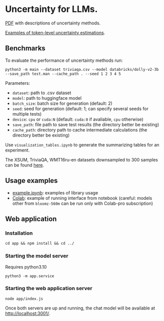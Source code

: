 # Uncertainty for LLMs.

[PDF](https://www.overleaf.com/1371261441kstvywbbsnnj) with descriptions of uncertainty methods.

[Examples of token-level uncertainty estimations](https://drive.google.com/drive/folders/1hHdr_dfAqzp0rkvezxsspZzXDuLQY4IY?usp=sharing).

## Benchmarks

To evaluate the performance of uncertainty methods run: 

```
python3 -m main --dataset triviaqa.csv --model databricks/dolly-v2-3b --save_path test.man --cache_path . --seed 1 2 3 4 5
```

Parameters:

* `dataset`: path to .csv dataset
* `model`: path to huggingface model
* `batch_size`: batch size for generation (default: 2)
* `seed`: seed for generation (default: 1; can specify several seeds for multiple tests)
* `device`: `cpu` or `cuda:N` (default: `cuda:0` if avaliable, `cpu` otherwise)
* `save_path`: file path to save test results (the directory better be existing)
* `cache_path`: directory path to cache intermediate calculations (the directory better be existing)

Use `visualization_tables.ipynb` to generate the summarizing tables for an experiment.

The XSUM, TriviaQA, WMT16ru-en datasets downsampled to 300 samples can be found [here](https://drive.google.com/drive/folders/1bQlvPRZHdZvdpAyBQ_lQiXLq9t5whTfi?usp=sharing).

## Usage examples

* [example.ipynb](https://github.com/IINemo/lm-polygraph/blob/main/example.ipynb): examples of library usage
* [Colab](https://colab.research.google.com/drive/1JS-NG0oqAVQhnpYY-DsoYWhz35reGRVJ?usp=sharing): example of running interface from notebook (careful: models other from `bloomz-560m` can be run only with Colab-pro subscription)

## Web application

### Installation
```
cd app && npm install && cd ../
```

### Starting the model server

Requires python3.10

```
python3 -m app.service
```

### Starting the web application server

```
node app/index.js
```

Once both servers are up and running, the chat model will be available at <http://localhost:3001/>.
